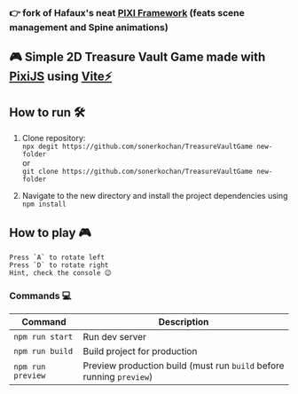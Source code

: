 ### 👉 fork of Hafaux's neat <a href=" https://github.com/Hafaux/pixi-framework" target="_blank">PIXI Framework</a> (feats scene management and Spine animations)

## 🎮 Simple 2D Treasure Vault Game made with [PixiJS](https://pixijs.com) using [Vite⚡](https://vitejs.dev/)

## How to run 🛠️

1. Clone repository:  
    `npx degit https://github.com/sonerkochan/TreasureVaultGame new-folder`  
    or  
    `git clone https://github.com/sonerkochan/TreasureVaultGame new-folder`


2. Navigate to the new directory and install the project dependencies using `npm install`

## How to play 🎮

    Press `A` to rotate left
    Press `D` to rotate right
    Hint, check the console 😉

### Commands 💻

| Command           | Description                                                          |
| ----------------- | -------------------------------------------------------------------- |
| `npm run start`   | Run dev server                                                       |
| `npm run build`   | Build project for production                                         |
| `npm run preview` | Preview production build (must run `build` before running `preview`) |
